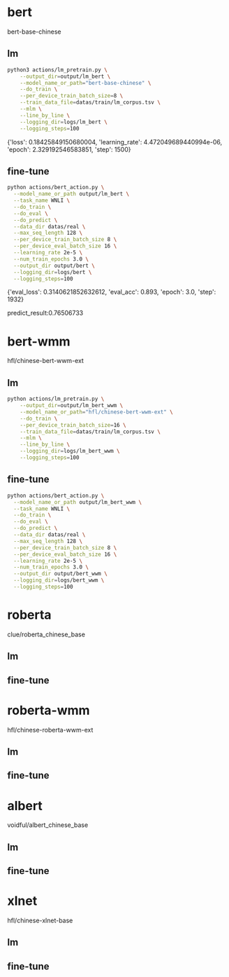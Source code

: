 # bert
bert-base-chinese
## lm 
```bash
python3 actions/lm_pretrain.py \
    --output_dir=output/lm_bert \
    --model_name_or_path="bert-base-chinese" \
    --do_train \
    --per_device_train_batch_size=8 \
    --train_data_file=datas/train/lm_corpus.tsv \
    --mlm \
    --line_by_line \
    --logging_dir=logs/lm_bert \
    --logging_steps=100
```
{'loss': 0.18425849150680004, 'learning_rate': 4.472049689440994e-06, 'epoch': 2.329192546583851, 'step': 1500}
## fine-tune
```bash
python actions/bert_action.py \
  --model_name_or_path output/lm_bert \
  --task_name WNLI \
  --do_train \
  --do_eval \
  --do_predict \
  --data_dir datas/real \
  --max_seq_length 128 \
  --per_device_train_batch_size 8 \
  --per_device_eval_batch_size 16 \
  --learning_rate 2e-5 \
  --num_train_epochs 3.0 \
  --output_dir output/bert \
  --logging_dir=logs/bert \
  --logging_steps=100
```
{'eval_loss': 0.3140621852632612, 'eval_acc': 0.893, 'epoch': 3.0, 'step': 1932}

predict_result:0.76506733

# bert-wmm
hfl/chinese-bert-wwm-ext
## lm 
```bash
python actions/lm_pretrain.py \
    --output_dir=output/lm_bert_wwm \
    --model_name_or_path="hfl/chinese-bert-wwm-ext" \
    --do_train \
    --per_device_train_batch_size=16 \
    --train_data_file=datas/train/lm_corpus.tsv \
    --mlm \
    --line_by_line \
    --logging_dir=logs/lm_bert_wwm \
    --logging_steps=100
```
## fine-tune
```bash
python actions/bert_action.py \
  --model_name_or_path output/lm_bert_wwm \
  --task_name WNLI \
  --do_train \
  --do_eval \
  --do_predict \
  --data_dir datas/real \
  --max_seq_length 128 \
  --per_device_train_batch_size 8 \
  --per_device_eval_batch_size 16 \
  --learning_rate 2e-5 \
  --num_train_epochs 3.0 \
  --output_dir output/bert_wwm \
  --logging_dir=logs/bert_wwm \
  --logging_steps=100
```

# roberta
clue/roberta_chinese_base
## lm 
## fine-tune

# roberta-wmm
hfl/chinese-roberta-wwm-ext
## lm 
## fine-tune

# albert
voidful/albert_chinese_base
## lm 
## fine-tune

# xlnet
hfl/chinese-xlnet-base
## lm 
## fine-tune
